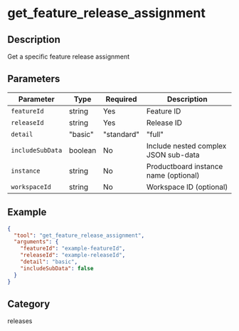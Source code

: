 # get_feature_release_assignment

## Description
Get a specific feature release assignment

## Parameters

| Parameter | Type | Required | Description |
|-----------|------|----------|-------------|
| `featureId` | string | Yes | Feature ID |
| `releaseId` | string | Yes | Release ID |
| `detail` | "basic" | "standard" | "full" | No | Level of detail (default: standard) |
| `includeSubData` | boolean | No | Include nested complex JSON sub-data |
| `instance` | string | No | Productboard instance name (optional) |
| `workspaceId` | string | No | Workspace ID (optional) |

## Example

```json
{
  "tool": "get_feature_release_assignment",
  "arguments": {
    "featureId": "example-featureId",
    "releaseId": "example-releaseId",
    "detail": "basic",
    "includeSubData": false
  }
}
```

## Category
releases

